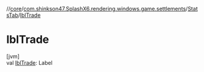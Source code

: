 //[core](../../../index.md)/[com.shinkson47.SplashX6.rendering.windows.game.settlements](../index.md)/[StatsTab](index.md)/[lblTrade](lbl-trade.md)

# lblTrade

[jvm]\
val [lblTrade](lbl-trade.md): Label
